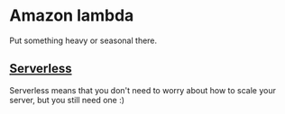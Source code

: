 # Amazon lambda

Put something heavy or seasonal there.

## [Serverless](https://serverless.com/)

Serverless means that you don't need to worry about how to scale your server, but you still need one :)


